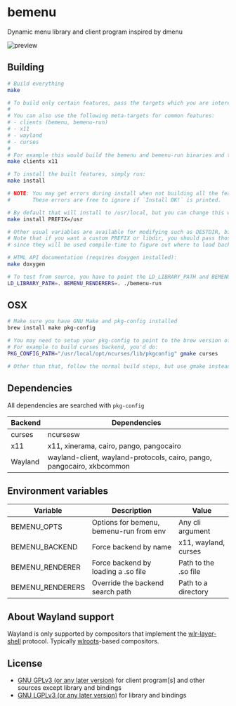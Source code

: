 bemenu
======

Dynamic menu library and client program inspired by dmenu

![preview](.github/preview.svg)

## Building

```sh
# Build everything
make

# To build only certain features, pass the targets which you are interested into
#
# You can also use the following meta-targets for common features:
# - clients (bemenu, bemenu-run)
# - x11
# - wayland
# - curses
#
# For example this would build the bemenu and bemenu-run binaries and the x11 backend:
make clients x11

# To install the built features, simply run:
make install

# NOTE: You may get errors during install when not building all the features.
#       These errors are free to ignore if `Install OK!` is printed.

# By default that will install to /usr/local, but you can change this with PREFIX
make install PREFIX=/usr

# Other usual variables are available for modifying such as DESTDIR, bindir, libdir and mandir
# Note that if you want a custom PREFIX or libdir, you should pass those during build as well,
# since they will be used compile-time to figure out where to load backends from!

# HTML API documentation (requires doxygen installed):
make doxygen

# To test from source, you have to point the LD_LIBRARY_PATH and BEMENU_RENDERERS variables:
LD_LIBRARY_PATH=. BEMENU_RENDERERS=. ./bemenu-run
```

## OSX

```sh
# Make sure you have GNU Make and pkg-config installed
brew install make pkg-config

# You may need to setup your pkg-config to point to the brew version of the libraries
# For example to build curses backend, you'd do:
PKG_CONFIG_PATH="/usr/local/opt/ncurses/lib/pkgconfig" gmake curses

# Other than that, follow the normal build steps, but use gmake instead of make
```

## Dependencies

All dependencies are searched with `pkg-config`

| Backend  | Dependencies                                                           |
|----------|------------------------------------------------------------------------|
| curses   | ncursesw                                                               |
| x11      | x11, xinerama, cairo, pango, pangocairo                                |
| Wayland  | wayland-client, wayland-protocols, cairo, pango, pangocairo, xkbcommon |

## Environment variables

| Variable         | Description                             | Value                |
|------------------|-----------------------------------------|----------------------|
| BEMENU_OPTS      | Options for bemenu, bemenu-run from env | Any cli argument     |
| BEMENU_BACKEND   | Force backend by name                   | x11, wayland, curses |
| BEMENU_RENDERER  | Force backend by loading a .so file     | Path to the .so file |
| BEMENU_RENDERERS | Override the backend search path        | Path to a directory  |

## About Wayland support

Wayland is only supported by compositors that implement the [wlr-layer-shell](https://github.com/swaywm/wlr-protocols/tree/master/unstable) protocol.
Typically [wlroots](https://github.com/swaywm/wlroots)-based compositors.

## License

* [GNU GPLv3 (or any later version)](LICENSE-CLIENT) for client program[s] and
  other sources except library and bindings
* [GNU LGPLv3 (or any later version)](LICENSE-LIB) for library and bindings
